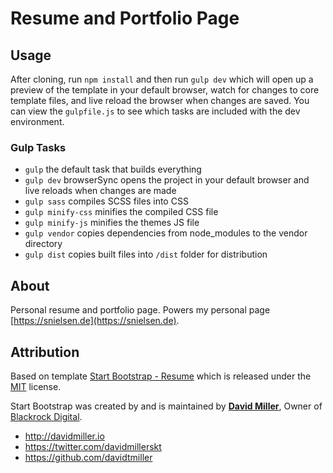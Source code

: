 # Resume and Portfolio Page

## Usage

After cloning, run `npm install` and then run `gulp dev` which will open up a preview of the template in your default browser, watch for changes to core template files, and live reload the browser when changes are saved. You can view the `gulpfile.js` to see which tasks are included with the dev environment.

### Gulp Tasks

- `gulp` the default task that builds everything
- `gulp dev` browserSync opens the project in your default browser and live reloads when changes are made
- `gulp sass` compiles SCSS files into CSS
- `gulp minify-css` minifies the compiled CSS file
- `gulp minify-js` minifies the themes JS file
- `gulp vendor` copies dependencies from node_modules to the vendor directory
- `gulp dist` copies built files into `/dist` folder for distribution

## About

Personal resume and portfolio page. Powers my personal page [https://snielsen.de](https://snielsen.de).

## Attribution

Based on template [Start Bootstrap - Resume](https://startbootstrap.com/template-overviews/resume/) which is released under the [MIT](https://github.com/BlackrockDigital/startbootstrap-resume/blob/gh-pages/LICENSE) license.

Start Bootstrap was created by and is maintained by **[David Miller](http://davidmiller.io/)**, Owner of [Blackrock Digital](http://blackrockdigital.io/).

- http://davidmiller.io
- https://twitter.com/davidmillerskt
- https://github.com/davidtmiller